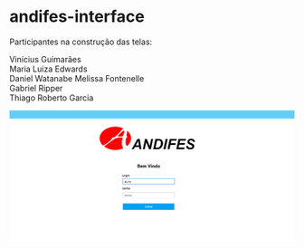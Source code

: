 # andifes-interface

Participantes na construção das telas:

Vinícius Guimarães <br>
Maria Luiza Edwards <br>
Daniel Watanabe
Melissa Fontenelle <br>
Gabriel Ripper <br> 
Thiago Roberto Garcia <br>

![Tela-Inicial](https://github.com/Viniciusog/andifes-interface/blob/main/imgs/TelaInicialAndifes.png)
